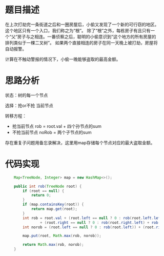 # 题目描述
在上次打劫完一条街道之后和一圈房屋后，小偷又发现了一个新的可行窃的地区。这个地区只有一个入口，我们称之为“根”。 除了“根”之外，每栋房子有且只有一个“父“房子与之相连。一番侦察之后，聪明的小偷意识到“这个地方的所有房屋的排列类似于一棵二叉树”。 如果两个直接相连的房子在同一天晚上被打劫，房屋将自动报警。

计算在不触动警报的情况下，小偷一晚能够盗取的最高金额。
 
# 思路分析
状态：树的每一个节点

选择：抢or不抢 当前节点

转移方程：
- 抢当前节点 rob = root.val + 四个孙节点的sum
- 不抢当前节点 noRob = 两个子节点的sum

存在重复子问题用备忘录解决，这里用map存储每个节点对应的最大盗取金额。

# 代码实现
```java
    Map<TreeNode, Integer> map = new HashMap<>();

    public int rob(TreeNode root) {
        if (root == null) {
            return 0;
        }
        if (map.containsKey(root)) {
            return map.get(root);
        }
        int rob = root.val + (root.left == null ? 0 : rob(root.left.left) + rob(root.left.right))
                + (root.right == null ? 0 : rob(root.right.left) + rob(root.right.right));
        int norob = (root.left == null ? 0 : rob(root.left)) + (root.right == null ? 0 : rob(root.right));

        map.put(root, Math.max(rob, norob));

        return Math.max(rob, norob);
    }
```